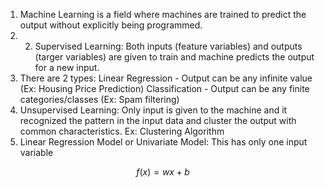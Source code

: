 1. Machine Learning is a field where machines are trained to predict the output without explicitly being programmed.
2. 2. Supervised Learning: Both inputs (feature variables) and outputs (targer variables) are given to train and machine predicts the output for a new input.
3. There are 2 types: Linear Regression - Output can be any infinite value (Ex: Housing Price Prediction) Classification - Output can be any finite categories/classes (Ex: Spam filtering)
4. Unsupervised Learning: Only input is given to the machine and it recognized the pattern in the input data and cluster the output with common characteristics. Ex: Clustering Algorithm
5. Linear Regression Model or Univariate Model: This has only one input variable

$$f(x) = wx + b$$
